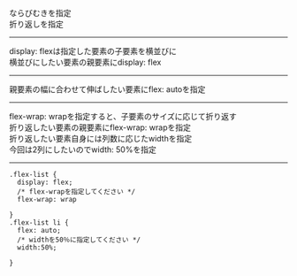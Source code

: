 ならびむきを指定  
折り返しを指定  
***
display: flexは指定した要素の子要素を横並びに  
横並びにしたい要素の親要素にdisplay: flex  
***
親要素の幅に合わせて伸ばしたい要素にflex: autoを指定  
***
flex-wrap: wrapを指定すると、子要素のサイズに応じて折り返す  
折り返したい要素の親要素にflex-wrap: wrapを指定  
折り返したい要素自身には列数に応じたwidthを指定  
今回は2列にしたいのでwidth: 50%を指定  
***
```
.flex-list {
  display: flex;
  /* flex-wrapを指定してください */
  flex-wrap: wrap
  
}
.flex-list li {
  flex: auto;
  /* widthを50％に指定してください */
  width:50%;
  
}
```
